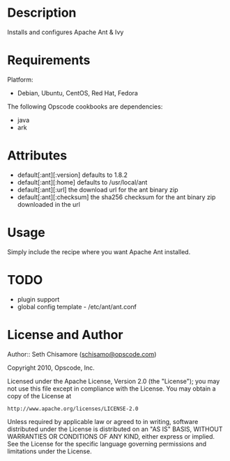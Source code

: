 Description
===========

Installs and configures Apache Ant & Ivy

Requirements
============

Platform: 

* Debian, Ubuntu, CentOS, Red Hat, Fedora

The following Opscode cookbooks are dependencies:

* java
* ark

Attributes
==========

* default[:ant][:version] defaults to 1.8.2
* default[:ant][:home] defaults to /usr/local/ant
* default[:ant][:url] the download url for the ant binary zip
* default[:ant][:checksum] the sha256 checksum for the ant binary zip downloaded in the url

Usage
=====

Simply include the recipe where you want Apache Ant installed.

TODO
====

* plugin support
* global config template - /etc/ant/ant.conf

License and Author
==================

Author:: Seth Chisamore (<schisamo@opscode.com>)

Copyright 2010, Opscode, Inc.

Licensed under the Apache License, Version 2.0 (the "License");
you may not use this file except in compliance with the License.
You may obtain a copy of the License at

    http://www.apache.org/licenses/LICENSE-2.0

Unless required by applicable law or agreed to in writing, software
distributed under the License is distributed on an "AS IS" BASIS,
WITHOUT WARRANTIES OR CONDITIONS OF ANY KIND, either express or implied.
See the License for the specific language governing permissions and
limitations under the License.


